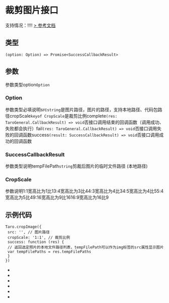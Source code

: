 # 裁剪图片接口
支持情况：!!!!
[> 参考文档
](https://developers.weixin.qq.com/miniprogram/dev/api/media/image/wx.cropImage.html)
## 类型[​](cropImage.html#类型)
```tsx
(option: Option) => Promise<SuccessCallbackResult>
```

## 参数[​](cropImage.html#参数)
参数类型option`Option`
### Option[​](cropImage.html#option)
参数类型必填说明src`string`是图片路径，图片的路径，支持本地路径、代码包路径cropScale`keyof CropScale`是裁剪比例complete`(res: TaroGeneral.CallbackResult) => void`否接口调用结束的回调函数（调用成功、失败都会执行）fail`(res: TaroGeneral.CallbackResult) => void`否接口调用失败的回调函数success`(result: SuccessCallbackResult) => void`否接口调用成功的回调函数
### SuccessCallbackResult[​](cropImage.html#successcallbackresult)
参数类型说明tempFilePath`string`剪裁后图片的临时文件路径 (本地路径)
### CropScale[​](cropImage.html#cropscale)
参数说明1:1宽高比为1比13:4宽高比为3比44:3宽高比为4比34:5宽高比为4比55:4宽高比为5比49:16宽高比为9比1616:9宽高比为16比9
## 示例代码[​](cropImage.html#示例代码)
```tsx
Taro.cropImage({
 src: '', // 图片路径
 cropScale: '1:1', // 裁剪比例
 success: function (res) {
 // 返回选定照片的本地文件路径列表，tempFilePath可以作为img标签的src属性显示图片
 var tempFilePaths = res.tempFilePaths
 }
})
```

- 
- 

- 
- 
- 

-
